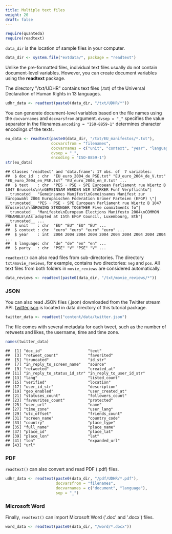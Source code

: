 ```yaml
---
title: Multiple text files
weight: 20
draft: false
---
```



```r
require(quanteda)
require(readtext)
```

`data_dir` is the location of sample files in your computer.


```r
data_dir <- system.file("extdata/", package = "readtext")
```

Unlike the pre-formatted files, individual text files usually do not contain document-level variables. However, you can create document variables using the **readtext** package.


The directory "/txt/UDHR" contains text files (.txt) of the Universal Declaration of Human Rights in 13 languages. 


```r
udhr_data <- readtext(paste0(data_dir, "/txt/UDHR/*"))
```

You can generate document-level variables based on the file names using the `docvarnames` and `docvarsfrom` argument. `dvsep = "_"` specifies the value separator in the filenames.`encoding = "ISO-8859-1"` determines character encodings of the texts.


```r
eu_data <- readtext(paste0(data_dir, "/txt/EU_manifestos/*.txt"),
                    docvarsfrom = "filenames", 
                    docvarnames = c("unit", "context", "year", "language", "party"),
                    dvsep = "_", 
                    encoding = "ISO-8859-1")
str(eu_data)
```

```
## Classes 'readtext' and 'data.frame':	17 obs. of  7 variables:
##  $ doc_id  : chr  "EU_euro_2004_de_PSE.txt" "EU_euro_2004_de_V.txt" "EU_euro_2004_en_PSE.txt" "EU_euro_2004_en_V.txt" ...
##  $ text    : chr  "PES · PSE · SPE European Parliament rue Wiertz B 1047 Brussels\n\nGEMEINSAM WERDEN WIR STÄRKER Fünf Verpflichtu"| __truncated__ "Gemeinsames Manifest\nGemeinsames Manifest zur Europawahl 2004 Europäischen Föderation Grüner Parteien (EFGP) \"| __truncated__ "PES · PSE · SPE European Parliament rue Wiertz B 1047 Brussels\n\nGROWING STRONGER TOGETHER Five commitments fo"| __truncated__ "Manifesto\nEuropean Elections Manifesto 2004\nCOMMON PREAMBLE\nAs adopted at 15th EFGP Council, Luxembourg, 8th"| __truncated__ ...
##  $ unit    : chr  "EU" "EU" "EU" "EU" ...
##  $ context : chr  "euro" "euro" "euro" "euro" ...
##  $ year    : int  2004 2004 2004 2004 2004 2004 2004 2004 2004 2004 ...
##  $ language: chr  "de" "de" "en" "en" ...
##  $ party   : chr  "PSE" "V" "PSE" "V" ...
```

`readtext()` can also read files from sub-directories. The directory `txt/movie_reviews`, for example, contains two directories: `neg` and `pos`. All text files from both folders in `movie_reviews` are considered automatically.


```r
data_reviews <- readtext(paste0(data_dir, "/txt/movie_reviews/*"))
```

### JSON

You can also read JSON files (.json) downloaded from the Twititer stream API. [twitter.json](https://raw.githubusercontent.com/quanteda/quanteda_tutorials/master/content/data/twitter.json) is located in data directory of this tutorial package.


```r
twitter_data <- readtext("content/data/twitter.json")
```



The file comes with several metadata for each tweet, such as the number of retweets and likes, the username, time and time zone. 


```r
names(twitter_data)
```

```
##  [1] "doc_id"                    "text"                     
##  [3] "retweet_count"             "favorited"                
##  [5] "truncated"                 "id_str"                   
##  [7] "in_reply_to_screen_name"   "source"                   
##  [9] "retweeted"                 "created_at"               
## [11] "in_reply_to_status_id_str" "in_reply_to_user_id_str"  
## [13] "lang"                      "listed_count"             
## [15] "verified"                  "location"                 
## [17] "user_id_str"               "description"              
## [19] "geo_enabled"               "user_created_at"          
## [21] "statuses_count"            "followers_count"          
## [23] "favourites_count"          "protected"                
## [25] "user_url"                  "name"                     
## [27] "time_zone"                 "user_lang"                
## [29] "utc_offset"                "friends_count"            
## [31] "screen_name"               "country_code"             
## [33] "country"                   "place_type"               
## [35] "full_name"                 "place_name"               
## [37] "place_id"                  "place_lat"                
## [39] "place_lon"                 "lat"                      
## [41] "lon"                       "expanded_url"             
## [43] "url"
```

### PDF

`readtext()` can also convert and read PDF (.pdf) files. 


```r
udhr_data <- readtext(paste0(data_dir, "/pdf/UDHR/*.pdf"), 
                      docvarsfrom = "filenames", 
                      docvarnames = c("document", "language"),
                      sep = "_")
```

### Microsoft Word

Finally, `readtext()` can import Microsoft Word ('.doc' and '.docx') files.


```r
word_data <- readtext(paste0(data_dir, "/word/*.docx"))
```
